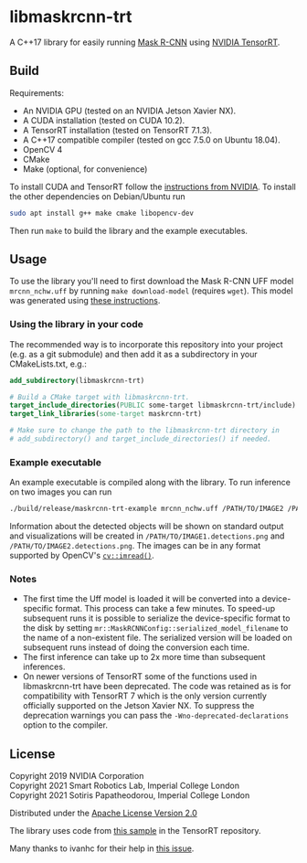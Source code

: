# libmaskrcnn-trt

A C++17 library for easily running
[Mask R-CNN](https://arxiv.org/abs/1703.06870v3) using
[NVIDIA TensorRT](https://developer.nvidia.com/tensorrt).


## Build

Requirements:

- An NVIDIA GPU (tested on an NVIDIA Jetson Xavier NX).
- A CUDA installation (tested on CUDA 10.2).
- A TensorRT installation (tested on TensorRT 7.1.3).
- A C++17 compatible compiler (tested on gcc 7.5.0 on Ubuntu 18.04).
- OpenCV 4
- CMake
- Make (optional, for convenience)

To install CUDA and TensorRT follow the
[instructions from NVIDIA](https://docs.nvidia.com/deeplearning/tensorrt/install-guide/index.html).
To install the other dependencies on Debian/Ubuntu run

``` sh
sudo apt install g++ make cmake libopencv-dev
```

Then run `make` to build the library and the example executables.


## Usage

To use the library you'll need to first download the Mask R-CNN UFF model
`mrcnn_nchw.uff` by running `make download-model` (requires `wget`). This model
was generated using
[these instructions](https://github.com/NVIDIA/TensorRT/tree/master/samples/opensource/sampleUffMaskRCNN#generating-uff-model).

### Using the library in your code

The recommended way is to incorporate this repository into your project (e.g. as
a git submodule) and then add it as a subdirectory in your CMakeLists.txt, e.g.:

``` cmake
add_subdirectory(libmaskrcnn-trt)

# Build a CMake target with libmaskrcnn-trt.
target_include_directories(PUBLIC some-target libmaskrcnn-trt/include)
target_link_libraries(some-target maskrcnn-trt)

# Make sure to change the path to the libmaskrcnn-trt directory in
# add_subdirectory() and target_include_directories() if needed.
```

### Example executable

An example executable is compiled along with the library. To run inference on
two images you can run

``` sh
./build/release/maskrcnn-trt-example mrcnn_nchw.uff /PATH/TO/IMAGE2 /PATH/TO/IMAGE2
```

Information about the detected objects will be shown on standard output and
visualizations will be created in `/PATH/TO/IMAGE1.detections.png` and
`/PATH/TO/IMAGE2.detections.png`. The images can be in any format supported by
OpenCV's
[`cv::imread()`](https://docs.opencv.org/master/d4/da8/group__imgcodecs.html#ga288b8b3da0892bd651fce07b3bbd3a56).

### Notes

- The first time the Uff model is loaded it will be converted into a
  device-specific format. This process can take a few minutes. To speed-up
  subsequent runs it is possible to serialize the device-specific format to the
  disk by setting `mr::MaskRCNNConfig::serialized_model_filename` to the name of
  a non-existent file. The serialized version will be loaded on subsequent runs
  instead of doing the conversion each time.
- The first inference can take up to 2x more time than subsequent inferences.
- On newer versions of TensorRT some of the functions used in libmaskrcnn-trt
  have been deprecated. The code was retained as is for compatibility with
  TensorRT 7 which is the only version currently officially supported on the
  Jetson Xavier NX. To suppress the deprecation warnings you can pass the
  `-Wno-deprecated-declarations` option to the compiler.


## License

Copyright 2019 NVIDIA Corporation<br>
Copyright 2021 Smart Robotics Lab, Imperial College London<br>
Copyright 2021 Sotiris Papatheodorou, Imperial College London<br>

Distributed under the [Apache License Version 2.0](LICENSES/Apache-2.0.txt)

The library uses code from
[this sample](https://github.com/NVIDIA/TensorRT/tree/master/samples/opensource/sampleUffMaskRCNN)
in the TensorRT repository.

Many thanks to ivanhc for their help in
[this issue](https://github.com/NVIDIA/TensorRT/issues/490).
